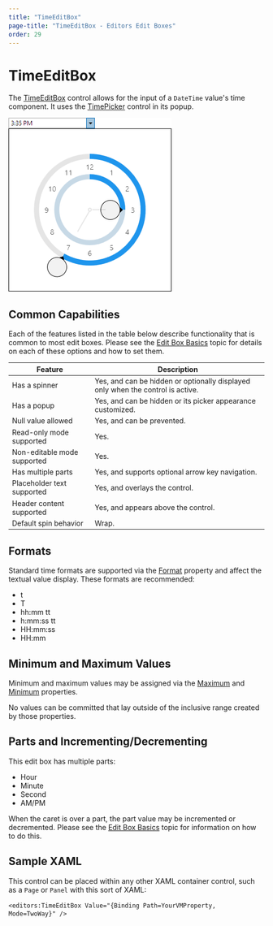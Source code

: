 ```yaml
---
title: "TimeEditBox"
page-title: "TimeEditBox - Editors Edit Boxes"
order: 29
---
```

# TimeEditBox

The [TimeEditBox](xref:ActiproSoftware.Windows.Controls.Editors.TimeEditBox) control allows for the input of a `DateTime` value's time component.  It uses the [TimePicker](../pickers/timepicker.md) control in its popup.

![Screenshot](../images/timeeditbox-opened.png)

## Common Capabilities

Each of the features listed in the table below describe functionality that is common to most edit boxes.  Please see the [Edit Box Basics](parteditboxbase.md) topic for details on each of these options and how to set them.

| Feature | Description |
|-----|-----|
| Has a spinner | Yes, and can be hidden or optionally displayed only when the control is active. |
| Has a popup | Yes, and can be hidden or its picker appearance customized. |
| Null value allowed | Yes, and can be prevented. |
| Read-only mode supported | Yes. |
| Non-editable mode supported | Yes. |
| Has multiple parts | Yes, and supports optional arrow key navigation. |
| Placeholder text supported | Yes, and overlays the control. |
| Header content supported | Yes, and appears above the control. |
| Default spin behavior | Wrap. |

## Formats

Standard time formats are supported via the [Format](xref:ActiproSoftware.Windows.Controls.Editors.DateTimeEditBox.Format) property and affect the textual value display.  These formats are recommended:

- t
- T
- hh:mm tt
- h:mm:ss tt
- HH:mm:ss
- HH:mm

## Minimum and Maximum Values

Minimum and maximum values may be assigned via the [Maximum](xref:ActiproSoftware.Windows.Controls.Editors.DateTimeEditBox.Maximum) and [Minimum](xref:ActiproSoftware.Windows.Controls.Editors.DateTimeEditBox.Minimum) properties.

No values can be committed that lay outside of the inclusive range created by those properties.

## Parts and Incrementing/Decrementing

This edit box has multiple parts:

- Hour
- Minute
- Second
- AM/PM

When the caret is over a part, the part value may be incremented or decremented.  Please see the [Edit Box Basics](parteditboxbase.md) topic for information on how to do this.

## Sample XAML

This control can be placed within any other XAML container control, such as a `Page` or `Panel` with this sort of XAML:

```xaml
<editors:TimeEditBox Value="{Binding Path=YourVMProperty, Mode=TwoWay}" />
```
